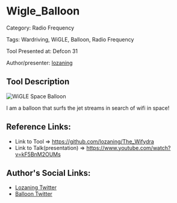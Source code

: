 # Wigle_Balloon

Category: Radio Frequency

Tags: Wardriving, WiGLE, Balloon, Radio Frequency

Tool Presented at: Defcon 31

Author/presenter: [lozaning](https://github.com/lozaning)

## Tool Description

![WiGLE Space Balloon](https://pbs.twimg.com/profile_images/1552098838588137472/cA95Vxvm_400x400.jpg)

I am a balloon that surfs the jet streams in search of wifi in space!

## Reference Links:

- Link to Tool => https://github.com/lozaning/The_Wifydra
- Link to Talk(presentation) => https://www.youtube.com/watch?v=kF5BnM2OUMs

## Author's Social Links:

- [Lozaning Twitter](https://twitter.com/lozaning)
- [Balloon Twitter](https://twitter.com/WigleB)
